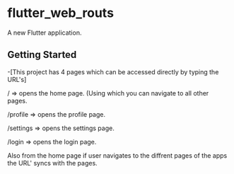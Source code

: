 # flutter_web_routs


A new Flutter application.
## Getting Started


-[This project has 4 pages which can be accessed directly by typing the URL's]
   
   / => opens the home page. (Using which you can navigate to all other pages.
   
   /profile => opens the profile page.
   
   /settings => opens the settings page.
   
   /login => opens the login page.



Also from the home page if user navigates to the diffrent pages of the apps the URL' syncs with the pages.
